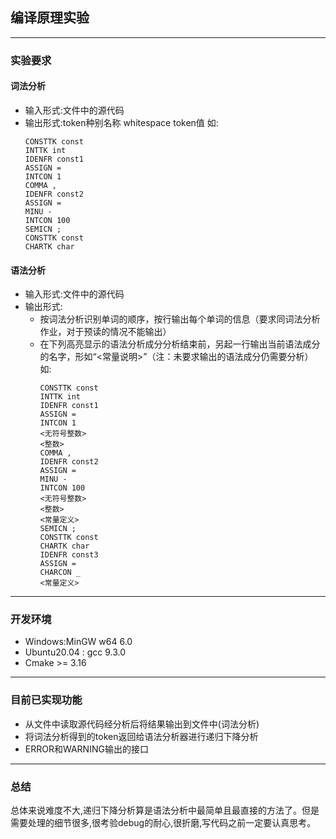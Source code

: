 ## 编译原理实验
***
### 实验要求
#### 词法分析
* 输入形式:文件中的源代码
* 输出形式:token种别名称 whitespace token值
  如:
    ~~~
    CONSTTK const
    INTTK int
    IDENFR const1
    ASSIGN =
    INTCON 1
    COMMA ,
    IDENFR const2
    ASSIGN =
    MINU -
    INTCON 100
    SEMICN ;
    CONSTTK const
    CHARTK char
    ~~~
#### 语法分析
* 输入形式:文件中的源代码
* 输出形式:
  * 按词法分析识别单词的顺序，按行输出每个单词的信息（要求同词法分析作业，对于预读的情况不能输出）
  * 在下列高亮显示的语法分析成分分析结束前，另起一行输出当前语法成分的名字，形如“<常量说明>”（注：未要求输出的语法成分仍需要分析）
    如:
    ~~~
    CONSTTK const
    INTTK int
    IDENFR const1
    ASSIGN =
    INTCON 1
    <无符号整数>
    <整数>
    COMMA ,
    IDENFR const2
    ASSIGN =
    MINU -
    INTCON 100
    <无符号整数>
    <整数>
    <常量定义>
    SEMICN ;
    CONSTTK const
    CHARTK char
    IDENFR const3
    ASSIGN =
    CHARCON _
    <常量定义>
    ~~~
***
### 开发环境
* Windows:MinGW w64 6.0
* Ubuntu20.04 : gcc 9.3.0
* Cmake >= 3.16
***
### 目前已实现功能
* 从文件中读取源代码经分析后将结果输出到文件中(词法分析)
* 将词法分析得到的token返回给语法分析器进行递归下降分析
* ERROR和WARNING输出的接口
***
### 总结
总体来说难度不大,递归下降分析算是语法分析中最简单且最直接的方法了。但是需要处理的细节很多,很考验debug的耐心,很折磨,写代码之前一定要认真思考。